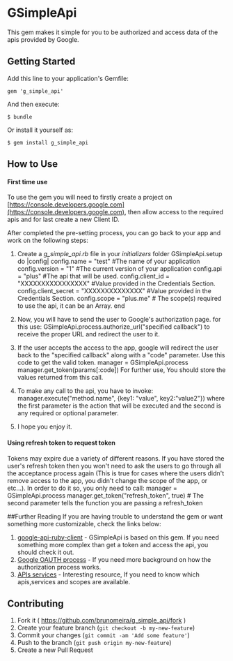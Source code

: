 # GSimpleApi

This gem makes it simple for you to be authorized and access data of the apis provided by Google.

## Getting Started

Add this line to your application's Gemfile:

    gem 'g_simple_api'

And then execute:

    $ bundle

Or install it yourself as:

    $ gem install g_simple_api

## How to Use

#### First time use

To use the gem you will need to firstly create a project on [https://console.developers.google.com](https://console.developers.google.com), then allow access to the required apis and for last create a new Client ID.

After completed the pre-setting process, you can go back to your app and work on the following steps:

1. Create a *g_simple_api.rb* file in your *initializers* folder
        GSimpleApi.setup do |config|
         config.name = "test" #The name of your application
         config.version = "1" #The current version of your application
         config.api = "plus" #The api that will be used.
         config.client_id = "XXXXXXXXXXXXXXXX" #Value provided in the Credentials Section.
         config.client_secret = "XXXXXXXXXXXXXX" #Value provided in the Credentials Section.
         config.scope = "plus.me" # The scope(s) required to use the api, it can be an Array.
        end

2. Now, you will have to send the user to Google's authorization page. for this use:
         GSimpleApi.process.authorize_url("specified callback")
to receive the proper URL and redirect the user to it.

3. If the user accepts the access to the app, google will redirect the user back to the "specified callback" along with a "code" parameter. Use this code to get the valid token.
        manager = GSimpleApi.process
        manager.get_token(params[:code])
For further use, You should store the values returned from this call.

4. To make any call to the api, you have to invoke:
        manager.execute("method.name", {key1: "value", key2:"value2"})
where the first parameter is the action that will be executed and the second is any required or optional parameter.

5. I hope you enjoy it.

#### Using refresh token to request token

Tokens may expire due a variety of different reasons. If you have stored the user's refresh token then you won't need to ask
the users to go through all the acceptance process again (This is true for cases where the users didn't remove access to the app, you didn't change the scope of the app, or etc...). In order to do it so, you only need to call:
        manager = GSimpleApi.process
        manager.get_token("refresh_token", true) # The second parameter tells the function you are passing a refresh_token

##Further Reading
If you are having trouble to understand the gem or want something more customizable, check the links below:

1. [google-api-ruby-client](https://github.com/google/google-api-ruby-client) - GSimpleApi is based on this gem. If you need something more complex than get a token and access the api, you should check it out.
2. [Google OAUTH process](https://developers.google.com/accounts/docs/OAuth2WebServer) - If you need more background on how the authorization process works.
3. [APIs services](https://developers.google.com/apis-explorer) - Interesting resource, If you need to know which apis,services and scopes are available.

## Contributing

1. Fork it ( https://github.com/brunomeira/g_simple_api/fork )
2. Create your feature branch (`git checkout -b my-new-feature`)
3. Commit your changes (`git commit -am 'Add some feature'`)
4. Push to the branch (`git push origin my-new-feature`)
5. Create a new Pull Request

